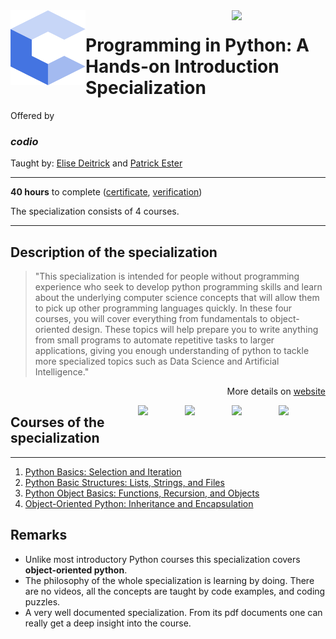 <a href="https://www.coursera.org/specializations/hands-on-python">
  <img src="/img/Programming_in_Python_A_Hands-on_Introduction_logo.avif" width="150" align="right">
</a>

<img src="/img/codio_logo.svg" width="120" height="120" align="left">

# Programming in Python: A Hands-on Introduction Specialization

Offered by 
### *codio*

Taught by: [Elise Deitrick](https://www.coursera.org/instructor/edeitrick) and
[Patrick Ester](https://www.coursera.org/instructor/~80011875)

---

**40 hours** to complete ([certificate](./Coursera_Certification_Programming_in_Python_A_Hands-on_Introduction_Specialization.pdf), [verification](https://coursera.org/verify/specialization/A3B8C22QLJDX))

The specialization consists of 4 courses. 

---

## Description of the specialization

>"This specialization is intended for people without programming experience who seek to develop python programming skills and learn about the underlying computer science concepts that will allow them to pick up other programming languages quickly. In these four courses, you will cover everything from fundamentals to object-oriented design. These topics will help prepare you to write anything from small programs to automate repetitive tasks to larger applications, giving you enough understanding of python to tackle more specialized topics such as Data Science and Artificial Intelligence."

<p align="right">More details on <a href="https://www.coursera.org/specializations/hands-on-python">website</a></p>

<a href="https://www.coursera.org/learn/object-oriented-python">
  <img src="/img/Object-Oriented_Python_Inheritance_and_Encapsulation_logo.avif" width="75" align="right">
</a>
<a href="https://www.coursera.org/learn/python-object-basics">
  <img src="/img/Python_Object_Basics_Functions,_Recursion,_and_Objects_logo.avif" width="75" align="right">
</a>
<a href="https://www.coursera.org/learn/python-basic-structures-lists-strings-and-files">
  <img src="/img/Python_Basic_Structures_Lists,_Strings,_and_Files_logo.avif" width="75" align="right">
</a>
<a href="https://www.coursera.org/learn/codio-python-basics">
  <img src="/img/Python_Basics_Selection_and_Iteration_logo.avif" width="75" align="right">
</a>

## Courses of the specialization

---
 
1. [Python Basics: Selection and Iteration](./Python%20Basics:%20Selection%20and%20Iteration)
2. [Python Basic Structures: Lists, Strings, and Files](./Python%20Basic%20Structures:%20Lists,%20Strings,%20and%20Files)
3. [Python Object Basics: Functions, Recursion, and Objects](./Python%20Object%20Basics:%20Functions,%20Recursion,%20and%20Objects)
4. [Object-Oriented Python: Inheritance and Encapsulation](./Object-Oriented%20Python:%20Inheritance%20and%20Encapsulation)

## Remarks
- Unlike most introductory Python courses this specialization covers **object-oriented python**.
- The philosophy of the whole specialization is learning by doing. There are no videos, all the concepts are taught by code examples, and coding puzzles. 
- A very well documented specialization. From its pdf documents one can really get a deep insight into the course. 
